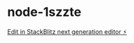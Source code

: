 # node-1szzte

[Edit in StackBlitz next generation editor ⚡️](https://stackblitz.com/~/github.com/TeaPa1n3/node-1szzte)